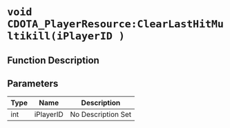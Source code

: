 # `void CDOTA_PlayerResource:ClearLastHitMultikill(iPlayerID )`
## Function Description

## Parameters
Type|Name|Description
--|--|--
int|iPlayerID|No Description Set
